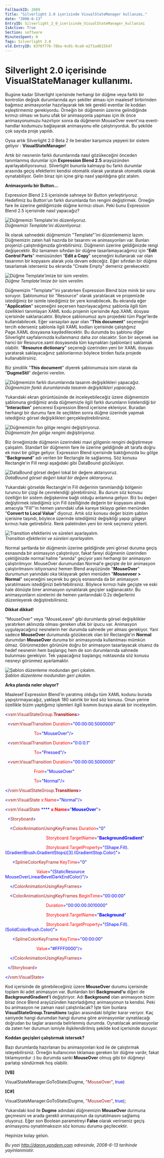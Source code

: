 ```yaml
---
FallbackID: 2089
Title: "Silverlight 2.0 içerisinde VisualStateManager kullanımı."
date: "2008-6-13"
EntryID: Silverlight_2_0_icerisinde_VisualStateManager_kullanimi
IsActive: True
Section: software
MinutesSpent: 0
Tags: Silverlight 2.0
old.EntryID: 83f0f77b-78ba-4c01-9ca9-e271ad615547
---
```

# Silverlight 2.0 içerisinde VisualStateManager kullanımı.
Bugüne kadar Silverlight içerisinde herhangi bir düğme veya farklı bir
kontrolün değişik durumlarında ayrı şekiller alması için maalesef
birbirinden bağımsız animasyonlar hazırlayarak tek tek gerekli eventlar
ile koddan eşleştirmemiz gerekiyordu. Örneğin bir düğmenin üzerine
gelindiğinde kırmızı olması ve bunu ufak bir animasyonla yapması için
ilk önce animasyonumuzu hazırlıyor sonra da düğmenin MouseOver event'ına
event-handlar kodumuzu bağlayarak animasyonu elle çalıştırıyorduk. Bu
şekilde çok sayıda proje yapıldı.

Oysa artık Silverlight 2.0 Beta 2 ile beraber karşımıza yepyeni bir
sistem geliyor : **VisualStateManager**!

Artık bir nesnenin farklı durumlarında nasıl gözükeceğini önceden
tanımlanmış durumlar için **Expression Blend 2.5** arayüzünden
ayarlayabiliyorsunuz. Silverlight bununla kalmayıp bu farklı durumlar
arasında geçiş efektlerini kendisi otomatik olarak yaratarak otomatik
olarak oynatabiliyor. Gelin biraz işin içine girip nasıl yapıldığına göz
atalım.

**Animasyonlu bir Button...**

Expression Blend 2.5 içerisinde sahneye bir Button yerleştiriyoruz.
Hedefimiz bu Button'un farklı durumlarda fon rengini değiştirmek.
Örneğin fare ile üzerine geldiğimizde düğme kırmızı olsun. Peki bunu
Expression Blend 2.5 içerisinde nasıl yapacağız?

![Düğmemizi Template'ini
düzenliyoruz.](media/Silverlight_2_0_icerisinde_VisualStateManager_kullanimi/12062008_1.png)\
*Düğmemizi Template'ini düzenliyoruz.*

İlk olarak sahnedeki düğmemizin "Template"'ini düzenlememiz lazım.
Düğmemizin zaten hali hazırda bir tasarımı ve animasyonları var. Bunları
projenizi çalıştırdığınızda görebilirsiniz. Düğmenin üzerine
geldiğinizde rengi değişecektir. Biz tamamen sıfırdan bir düğme
tasarlamayacağımız için "**Edit Control Parts**" menüsünden "**Edit a
Copy**" seçeneğini kullanarak var olan tasarımın bir kopyasını alarak
yola devam edeceğiz. Eğer sıfırdan bir düğme tasarlamak isterseniz bu
ekranda "Create Empty" demeniz gerekecektir.

![Düğme Template'imize bir isim
verelim.](media/Silverlight_2_0_icerisinde_VisualStateManager_kullanimi/12062008_2.png)\
*Düğme Template'imize bir isim verelim.*

Düğmemizin "Template"'ini yaratırken Expression Blend bize minik bir
soru soruyor. Şablonumuz bir "Resource" olarak yaratılacak ve projemizde
istediğimiz bir isimle istediğimiz bir yere konabilecek. Bu ekranda eğer
"**Application**" seçeneğini seçersen hazırlayacağımız şablonla ilgili
tüm özellikleri tanımlayan XAML kodu projenin içerisinde App.XAML
dosyası içerisinde saklanacaktır. Böylece şablonumuz aynı projedeki tüm
Page'lerde kullanılabilecek. Eğer varsayılan ayar olan "**This
document**" seçeneğini tercih ederseniz şablonla ilgili XAML kodları
içerisinde çalıştığınız Page.XAML dosyasına kaydedilecektir. Bu durumda
bu şablonu diğer Silverlight sayfalarınızda kullanmanız daha zor
olacaktır. Son bir seçenek ise harici bir Resource.xaml dosyasında tüm
kaynakları (şablonları) saklamak olabilir. "**Resource dictionary**"
seçeneği üzerinden yeni bir XAML dosyası yaratarak saklayacağınız
şablonlarınızı böylece birden fazla projede kullanabilirsiniz.

Biz şimdilik "**This document**" diyerek şablonumuza isim olarak da
"**DugmeStil**" değerini verelim.

![Düğmemizin farklı durumlarında tasarım değişiklikleri
yapacağız.](media/Silverlight_2_0_icerisinde_VisualStateManager_kullanimi/12062008_3.png)\
*Düğmemizin farklı durumlarında tasarım değişiklikleri yapacağız.*

Yukarıdaki ekran görüntüsünde de inceleyebileceğiz üzere düğmemizin
şablonuna girdiğimiz anda düğmemizle ilgili farklı durumların
listelendiği bir "**Interaction**" penceresi Expression Blend içerisine
ekleniyor. Buradan herhangi bir durumu fare ile seçtikten sonra düğme
üzerinde yapmak istediğiniz görsel değişiklikleri
gerçekleştirebilirsiniz.

![Düğmemizin fon gölge rengini
değiştiriyoruz.](media/Silverlight_2_0_icerisinde_VisualStateManager_kullanimi/12062008_4.png)\
*Düğmemizin fon gölge rengini değiştiriyoruz.*

Biz örneğimizde düğmenin üzerindeki mavi gölgenin rengini değiştirmeye
çalışalım. Standart bir düğmenin fare ile üzerine geldiğinde alt tarafa
doğru ek mavi bir gölge geliyor. Expression Blend içerisinde
baktığımızda bu gölge "**Background**" adı verilen bir Rectangle ile
sağlanmış. Söz konusu Rectangle'ın Fill rengi aşağıdaki gibi DataBound
gözüküyor.

![DataBound görsel değeri lokal bir değere
aktarıyoruz.](media/Silverlight_2_0_icerisinde_VisualStateManager_kullanimi/12062008_5.png)\
*DataBound görsel değeri lokal bir değere aktarıyoruz.*

Yukarıdaki görselde Rectangle'ın Fill değerinin tanımlandığı bölgenin
turuncu bir çizgi ile çevrelendiği görebilirsiniz. Bu durum söz konusu
özelliğin bir sistem değişkenine bağlı olduğu anlamına geliyor. Biz bu
değeri değiştirmek istediğimiz için Fill özelliğinde değerin bir
kopyasını almak amacıyla "Fill"'in hemen yanındaki ufak kareye tıklayıp
gelen menünden "**Convert to Local Value**" diyoruz. Artık söz konusu
değer bizim şablon içerisine taşındı, böylece üzerinde istediğimiz
değişikliği yapıp gölgeyi kırmızı hale getirebiliriz. Renk paletinden
yeni bir renk seçmeniz yeterli.

![Transition efektlerini ve süreleri
ayarlayalım.](media/Silverlight_2_0_icerisinde_VisualStateManager_kullanimi/12062008_6.png)\
*Transition efektlerini ve süreleri ayarlayalım.*

Normal şartlarda bir düğmenin üzerine geldiğinde yeni görsel duruma
geçiş esnasında bir animasyon çalıştırılıyor, fakat fareyi düğmenin
üzerinden çektiğinizde normal haline "anında" geçiyor yani herhangi bir
animasyon çalıştırılmıyor. MouseOver durumundan Normal'e geçişte de bir
animasyon çalıştırılmasını istiyorsanız hemen Blend arayüzünde
"**MouseOver**" durumunun yanındaki oka tıklayarak gelen menüden
"**Mousevoer \> Normal**" seçeneğini seçerek bu geçiş esnasında da bir
animasyon yaratılmasını istediğinizi belirtebilirsiniz. Böylece kırmızı
hale geçişte ve eski hale dönüşte birer animasyon oynatılarak geçişler
sağlanacaktır. Bu animasyonların sürelerini de hemen yanlarındaki 0.2s
değerlerini düzenleyerek değiştirebilirsiniz.

**Dikkat dikkat!**

"MouseOver" veya "MouseLeave" gibi durumlarda görsel değişiklikler
yaratırken aklınızda olması gereken ufak bir ipucu var. Animasyon
uygulayacağınız nesnelerin her durumda sahnede yer alması gerekiyor.
Yani sadece **MouseOver** durumunda gözükecek olan bir Rectangle'ın
**Normal** durumdan **MouseOver** duruma bir animasyonda kullanılması
mümkün olmaz. Görünmezden görünüre doğru bir animasyon tasarlayacak
olsanız da hedef nesnenin hem başlangıç hem de son durumlarında sahnede
bulunması gerekiyor. Tek yapacağınız başlangıç noktasında söz konusu
nesneyi görünmez ayarlamaktır.

![Şablon düzenleme modundan geri
çıkalım.](media/Silverlight_2_0_icerisinde_VisualStateManager_kullanimi/12062008_7.png)\
*Şablon düzenleme modundan geri çıkalım.*

**Arka planda neler oluyor?**

Maalesef Expression Blend'in yaratmış olduğu tüm XAML kodunu burada
yapıştırmayacağız, yaklaşık 180 satırlık bir kod söz konusu. Onun yerine
özellikle bizim yaptığımız işlemleri ilgili kısmını buraya alarak bir
inceleyelim.

<span style="color: blue;">\<</span><span
style="color: #a31515;">vsm:VisualStateGroup.**Transitions**</span><span
style="color: blue;">\></span>

<span style="color: blue;">  \<</span><span
style="color: #a31515;">vsm:VisualTransition</span><span
style="color: blue;"> </span><span
style="color: red;">Duration</span><span
style="color: blue;">=</span>"<span
style="color: blue;">00:00:00.5000000</span>"

<span style="color: blue;">                        </span><span
style="color: red;">To</span><span style="color: blue;">=</span>"<span
style="color: blue;">MouseOver</span>"<span
style="color: blue;">/\></span>

<span style="color: blue;">  \<</span><span
style="color: #a31515;">vsm:VisualTransition</span><span
style="color: blue;"> </span><span
style="color: red;">Duration</span><span
style="color: blue;">=</span>"<span style="color: blue;">0:0:0.1</span>"

<span style="color: blue;">                        </span><span
style="color: red;">To</span><span style="color: blue;">=</span>"<span
style="color: blue;">Pressed</span>"<span
style="color: blue;">/\></span>

<span style="color: blue;">  \<</span><span
style="color: #a31515;">vsm:VisualTransition</span><span
style="color: blue;"> </span><span
style="color: red;">Duration</span><span
style="color: blue;">=</span>"<span
style="color: blue;">00:00:00.5000000</span>"

<span style="color: blue;">                        </span><span
style="color: red;">From</span><span style="color: blue;">=</span>"<span
style="color: blue;">MouseOver</span>"

<span style="color: blue;">                        </span><span
style="color: red;">To</span><span style="color: blue;">=</span>"<span
style="color: blue;">Normal</span>"<span style="color: blue;">/\></span>

<span style="color: blue;">\</</span><span
style="color: #a31515;">vsm:VisualStateGroup.**Transitions**</span><span
style="color: blue;">\></span>

<span style="color: blue;">\<</span><span
style="color: #a31515;">vsm:VisualState</span><span
style="color: blue;"> </span><span
style="color: red;">x:Name</span><span
style="color: blue;">=</span>"<span
style="color: blue;">Normal</span>"<span style="color: blue;">/\></span>

<span style="color: blue;">\<</span><span
style="color: #a31515;">vsm:VisualState</span><span
style="color: blue;"> **** </span><span
style="color: red;">**x:Name**</span><span
style="color: blue;">**=**</span>"<span
style="color: blue;">**MouseOver**</span>"<span
style="color: blue;">\></span>

<span style="color: blue;">  \<</span><span
style="color: #a31515;">Storyboard</span><span
style="color: blue;">\></span>

<span style="color: blue;">    \<</span><span
style="color: #a31515;">ColorAnimationUsingKeyFrames</span><span
style="color: blue;"> </span><span
style="color: red;">Duration</span><span
style="color: blue;">=</span>"<span style="color: blue;">0</span>"

<span style="color: blue;">                                 
</span><span style="color: red;">Storyboard.TargetName</span><span
style="color: blue;">=</span>"<span
style="color: blue;">**BackgroundGradient**</span>"

<span style="color: blue;">                                 
</span><span style="color: red;">Storyboard.TargetProperty</span><span
style="color: blue;">=</span>"<span
style="color: blue;">(Shape.Fill).(GradientBrush.GradientStops)[3].(GradientStop.Color)</span>"<span
style="color: blue;">\></span>

<span style="color: blue;">      \<</span><span
style="color: #a31515;">SplineColorKeyFrame</span><span
style="color: blue;"> </span><span
style="color: red;">KeyTime</span><span
style="color: blue;">=</span>"<span style="color: blue;">0</span>"

<span style="color: blue;">                          </span><span
style="color: red;">Value</span><span
style="color: blue;">=</span>"<span style="color: blue;">{StaticResource
MouseOverLinearBevelDarkEndColor}</span>"<span
style="color: blue;">/\></span>

<span style="color: blue;">    \</</span><span
style="color: #a31515;">ColorAnimationUsingKeyFrames</span><span
style="color: blue;">\></span>

<span style="color: blue;">    \<</span><span
style="color: #a31515;">ColorAnimationUsingKeyFrames</span><span
style="color: blue;"> </span><span
style="color: red;">BeginTime</span><span
style="color: blue;">=</span>"<span
style="color: blue;">00:00:00</span>"

<span style="color: blue;">                                 
</span><span style="color: red;">Duration</span><span
style="color: blue;">=</span>"<span
style="color: blue;">00:00:00.0010000</span>"

<span style="color: blue;">                                 
</span><span style="color: red;">Storyboard.TargetName</span><span
style="color: blue;">=</span>"<span
style="color: blue;">**Background**</span>"

<span style="color: blue;">                                 
</span><span style="color: red;">Storyboard.TargetProperty</span><span
style="color: blue;">=</span>"<span
style="color: blue;">(Shape.Fill).(SolidColorBrush.Color)</span>"<span
style="color: blue;">\></span>

<span style="color: blue;">      \<</span><span
style="color: #a31515;">SplineColorKeyFrame</span><span
style="color: blue;"> </span><span
style="color: red;">KeyTime</span><span
style="color: blue;">=</span>"<span
style="color: blue;">00:00:00</span>"

<span style="color: blue;">                          </span><span
style="color: red;">Value</span><span
style="color: blue;">=</span>"<span
style="color: blue;">\#FFFF0000</span>"<span
style="color: blue;">/\></span>

<span style="color: blue;">    \</</span><span
style="color: #a31515;">ColorAnimationUsingKeyFrames</span><span
style="color: blue;">\></span>

<span style="color: blue;">  \</</span><span
style="color: #a31515;">Storyboard</span><span
style="color: blue;">\></span>

<span style="color: blue;">\</</span><span
style="color: #a31515;">vsm:VisualState</span><span
style="color: blue;">\></span>

Kod içerisinde de görebileceğiniz üzere **MouseOver** durumu içerisinde
toplam iki adet animasyon var. Bunlardan biri **Background'u** diğeri de
**BackgroundGradient'i** değiştiriyor. Adı **Background** olan animasyon
bizim biraz önce Blend arayüzünden hazırladığımız animasyonun ta
kendisi. Peki bu animasyon ne zaman nasıl çalıştırılacak? İşte tüm
bunlara **VisualStateGroup.Transitions** tagları arasındaki bilgiler
karar veriyor. Kaç saniyede hangi durumdan hangi duruma göre
animasyonlar oynatılacağı doğrudan bu taglar arasında belirlenmiş
durumda. Oynatılacak animasyonlar da zaten her durumun ismiyle
ilişkilendirilmiş şekilde kod içerisinde duruyor.

**Koddan geçişleri çalıştırmak istersek?**

Bazı durumlarda hazırlanan bu animasyonları kod ile de çalıştırmak
isteyebilirsiniz. Örneğin kullanıcının tıklaması gereken bir düğme
vardır, fakat tıklamıyordur :) bu durumda sanki **MouseOver** olmuş gibi
bir düğmeyi parlatıp söndürmek hoş olabilir.

**[VB]**

VisualStateManager.GoToState(Dugme, <span
style="color: #a31515;">"MouseOver"</span>, <span
style="color: blue;">true</span>)

**[C\#]**

VisualStateManager.GoToState(Dugme, <span
style="color: #a31515;">"MouseOver"</span>, <span
style="color: blue;">true</span>);

Yukarıdaki kod ile **Dugme** adındaki düğmemizin **MouseOver** durmuna
geçmesini ve arada gerekli animasyonun da oynatılmasını sağlamış
oluyoruz. Eğer son Boolean parametreyi **False** olarak verirseniz geçiş
animasyonu oynatılmaksızın söz konusu duruma geçilecektir.

Hepinize kolay gelsin.



*Bu yazi http://daron.yondem.com adresinde, 2008-6-13 tarihinde yayinlanmistir.*
